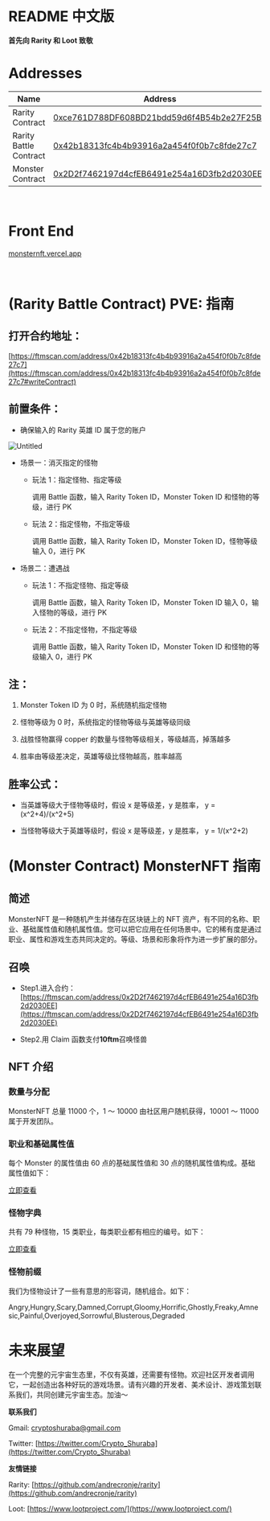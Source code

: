 # README 中文版

**首先向 Rarity 和 Loot 致敬**

# Addresses

| Name                   | Address                                                                                                              |
| ---------------------- | -------------------------------------------------------------------------------------------------------------------- |
| Rarity Contract        | [0xce761D788DF608BD21bdd59d6f4B54b2e27F25Bb](https://ftmscan.com/address/0xce761D788DF608BD21bdd59d6f4B54b2e27F25Bb) |
| Rarity Battle Contract | [0x42b18313fc4b4b93916a2a454f0f0b7c8fde27c7](https://ftmscan.com/address/0x42b18313fc4b4b93916a2a454f0f0b7c8fde27c7) |
| Monster Contract       | [0x2D2f7462197d4cfEB6491e254a16D3fb2d2030EE](https://ftmscan.com/address/0x2D2f7462197d4cfEB6491e254a16D3fb2d2030EE) |

<br />

# Front End

[monsternft.vercel.app](https://monsternft.vercel.app)

<br />

# (Rarity Battle Contract) PVE: 指南

## 打开合约地址：

[https://ftmscan.com/address/0x42b18313fc4b4b93916a2a454f0f0b7c8fde27c7](https://ftmscan.com/address/0x42b18313fc4b4b93916a2a454f0f0b7c8fde27c7#writeContract)

## 前置条件：

- 确保输入的 Rarity 英雄 ID 属于您的账户

![Untitled](https://github.com/crypto-shuraba/MonsterNFT/blob/main/README/guide.png)

- 场景一：消灭指定的怪物

  - 玩法 1：指定怪物、指定等级

    调用 Battle 函数，输入 Rarity Token ID，Monster Token ID 和怪物的等级，进行 PK

  - 玩法 2：指定怪物，不指定等级

    调用 Battle 函数，输入 Rarity Token ID，Monster Token ID，怪物等级输入 0，进行 PK

- 场景二：遭遇战

  - 玩法 1：不指定怪物、指定等级

    调用 Battle 函数，输入 Rarity Token ID，Monster Token ID 输入 0，输入怪物的等级，进行 PK

  - 玩法 2：不指定怪物，不指定等级

    调用 Battle 函数，输入 Rarity Token ID，Monster Token ID 和怪物的等级输入 0，进行 PK

## 注：

1. Monster Token ID 为 0 时，系统随机指定怪物

2. 怪物等级为 0 时，系统指定的怪物等级与英雄等级同级

3. 战胜怪物赢得 copper 的数量与怪物等级相关，等级越高，掉落越多

4. 胜率由等级差决定，英雄等级比怪物越高，胜率越高

## 胜率公式：

- 当英雄等级大于怪物等级时，假设 x 是等级差，y 是胜率，
  y = (x^2+4)/(x^2+5)

- 当怪物等级大于英雄等级时，假设 x 是等级差，y 是胜率，
  y = 1/(x^2+2)

# (Monster Contract) MonsterNFT 指南

## 简述

MonsterNFT 是一种随机产生并储存在区块链上的 NFT 资产，有不同的名称、职业、基础属性值和随机属性值。您可以把它应用在任何场景中。它的稀有度是通过职业、属性和游戏生态共同决定的。等级、场景和形象将作为进一步扩展的部分。

## 召唤

- Step1.进入合约：[https://ftmscan.com/address/0x2D2f7462197d4cfEB6491e254a16D3fb2d2030EE](https://ftmscan.com/address/0x2D2f7462197d4cfEB6491e254a16D3fb2d2030EE)

- Step2.用 Claim 函数支付**10ftm**召唤怪兽

## NFT 介绍

### 数量与分配

MonsterNFT 总量 11000 个，1 ～ 10000 由社区用户随机获得，10001 ～ 11000 属于开发团队。

### 职业和基础属性值

每个 Monster 的属性值由 60 点的基础属性值和 30 点的随机属性值构成。基础属性值如下：

[立即查看](https://github.com/crypto-shuraba/MonsterNFT/blob/main/README/Instantly1.csv)

### 怪物字典

共有 79 种怪物，15 类职业，每类职业都有相应的编号。如下：

[立即查看](https://github.com/crypto-shuraba/MonsterNFT/blob/main/README/Instantly2.csv)

### 怪物前缀

我们为怪物设计了一些有意思的形容词，随机组合。如下：

Angry,Hungry,Scary,Damned,Corrupt,Gloomy,Horrific,Ghostly,Freaky,Amnesic,Painful,Overjoyed,Sorrowful,Blusterous,Degraded

# 未来展望

在一个完整的元宇宙生态里，不仅有英雄，还需要有怪物。欢迎社区开发者调用它，一起创造出各种好玩的游戏场景。请有兴趣的开发者、美术设计、游戏策划联系我们，共同创建元宇宙生态。加油～

**联系我们**

Gmail: [cryptoshuraba@gmail.com](mailto:cryptoshuraba@gmail.com)

Twitter: [https://twitter.com/Crypto_Shuraba](https://twitter.com/Crypto_Shuraba)

**友情链接**

Rarity: [https://github.com/andrecronje/rarity](https://github.com/andrecronje/rarity)

Loot: [https://www.lootproject.com/](https://www.lootproject.com/)
